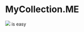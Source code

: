 # MyCollection.ME
<img src="https://www.google.fr/url?sa=i&rct=j&q=&esrc=s&source=images&cd=&cad=rja&uact=8&ved=0ahUKEwjuoNmdoJLSAhUDuRoKHavRBgYQjRwIBw&url=http%3A%2F%2Fwww.studyrama.com%2Fformations%2Ffiche-ecole%2Fecole-d-ingenieur%2Fece-paris-ece-paris-ecole-d-ingenieurs-generaliste-et-high-tech-8&psig=AFQjCNHAAf411YgnLRwno4yI4BEe7Kii4Q&ust=1487253244960496"/> is easy 
